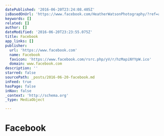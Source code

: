 ```yaml
---
datePublished: '2016-06-20T23:24:08.405Z'
isBasedOnUrl: 'https://www.facebook.com/HeatherWatsonPhotography/?ref=aymt_homepage_panel'
keywords: []
related: []
author: []
dateModified: '2016-06-20T23:23:55.075Z'
title: Facebook
app_links: []
publisher:
  url: 'https://www.facebook.com'
  name: Facebook
  favicon: 'https://www.facebook.com/rsrc.php/yV/r/hzMapiNYYpW.ico'
  domain: www.facebook.com
description: ''
starred: false
sourcePath: _posts/2016-06-20-facebook.md
inFeed: true
hasPage: false
inNav: false
_context: 'http://schema.org'
_type: MediaObject

---
```

# Facebook